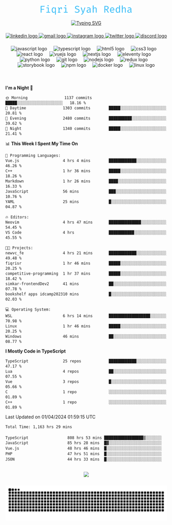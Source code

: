 <p align="center">
  <img src="./assets/name.svg" height="30" alt="Fiqri Syah Redha" />
</p>

<p align="center">
  <a href="https://git.io/typing-svg"><img src="https://readme-typing-svg.demolab.com?font=Fira+Code&pause=1000&center=true&vCenter=true&random=false&width=435&lines=Mid-Level+Frontend+Engineer;2%2B+years+experience;Always+learning+new+things" alt="Typing SVG" /></a>
</p>

###

<div align="center">
  <a href="https://www.linkedin.com/in/fiqrisyahredha" target="_blank">
    <img src="https://img.shields.io/static/v1?message=LinkedIn&logo=linkedin&label=&color=0077B5&logoColor=white&labelColor=&style=for-the-badge" height="25" alt="linkedin logo"  />
  </a>
  <a href="mailto:fiqrisyahredha@gmail.com" target="_blank">
    <img src="https://img.shields.io/static/v1?message=Gmail&logo=gmail&label=&color=D14836&logoColor=white&labelColor=&style=for-the-badge" height="25" alt="gmail logo"  />
  </a>
  <a href="https://instagram.com/fiqrisyahredha" target="_blank">
    <img src="https://img.shields.io/static/v1?message=Instagram&logo=instagram&label=&color=E4405F&logoColor=white&labelColor=&style=for-the-badge" height="25" alt="instagram logo"  />
  </a>
  <a href="https://twitter.com/fiqrisyahredha" target="_blank">
    <img src="https://img.shields.io/static/v1?message=Twitter&logo=twitter&label=&color=1DA1F2&logoColor=white&labelColor=&style=for-the-badge" height="25" alt="twitter logo"  />
  </a>
  <a href="discordapp.com/users/484183499050582027" target="_blank">
    <img src="https://img.shields.io/static/v1?message=Discord&logo=discord&label=&color=7289DA&logoColor=white&labelColor=&style=for-the-badge" height="25" alt="discord logo"  />
  </a>
</div>

###

<div align="center">
  <img src="https://cdn.jsdelivr.net/gh/devicons/devicon/icons/javascript/javascript-original.svg" height="32" alt="javascript logo"  />
  <img width="12" />
  <img src="https://cdn.jsdelivr.net/gh/devicons/devicon/icons/typescript/typescript-original.svg" height="32" alt="typescript logo"  />
  <img width="12" />
  <img src="https://cdn.jsdelivr.net/gh/devicons/devicon/icons/html5/html5-original.svg" height="32" alt="html5 logo"  />
  <img width="12" />
  <img src="https://cdn.jsdelivr.net/gh/devicons/devicon/icons/css3/css3-original.svg" height="32" alt="css3 logo"  />
  <img width="12" />
  <img src="https://cdn.jsdelivr.net/gh/devicons/devicon/icons/react/react-original.svg" height="32" alt="react logo"  />
  <img width="12" />
  <img src="https://cdn.jsdelivr.net/gh/devicons/devicon/icons/vuejs/vuejs-original.svg" height="32" alt="vuejs logo"  />
  <img width="12" />
  <img src="https://cdn.jsdelivr.net/gh/devicons/devicon/icons/nextjs/nextjs-original.svg" height="32" alt="nextjs logo"  />
  <img width="12" />
  <img src="https://cdn.jsdelivr.net/gh/devicons/devicon/icons/eleventy/eleventy-original.svg" height="32" alt="eleventy logo"  />
  <img width="12" />
  <img src="https://cdn.jsdelivr.net/gh/devicons/devicon/icons/python/python-original.svg" height="32" alt="python logo"  />
  <img width="12" />
  <img src="https://cdn.jsdelivr.net/gh/devicons/devicon/icons/git/git-original.svg" height="32" alt="git logo"  />
  <img width="12" />
  <img src="https://cdn.jsdelivr.net/gh/devicons/devicon/icons/nodejs/nodejs-original.svg" height="32" alt="nodejs logo"  />
  <img width="12" />
  <img src="https://cdn.jsdelivr.net/gh/devicons/devicon/icons/redux/redux-original.svg" height="32" alt="redux logo"  />
  <img width="12" />
  <img src="https://cdn.jsdelivr.net/gh/devicons/devicon/icons/storybook/storybook-original.svg" height="32" alt="storybook logo"  />
  <img width="12" />
  <img src="https://cdn.jsdelivr.net/gh/devicons/devicon/icons/npm/npm-original-wordmark.svg" height="32" alt="npm logo"  />
  <img width="12" />
  <img src="https://cdn.jsdelivr.net/gh/devicons/devicon/icons/docker/docker-original.svg" height="32" alt="docker logo"  />
  <img width="12" />
  <img src="https://cdn.jsdelivr.net/gh/devicons/devicon/icons/linux/linux-original.svg" height="32" alt="linux logo"  />
</div>

###

<br clear="both">

<!--START_SECTION:waka1-->
**I'm a Night 🦉** 

```text
🌞 Morning                1137 commits        █████░░░░░░░░░░░░░░░░░░░░   18.16 % 
🌆 Daytime                1303 commits        █████░░░░░░░░░░░░░░░░░░░░   20.81 % 
🌃 Evening                2480 commits        ██████████░░░░░░░░░░░░░░░   39.62 % 
🌙 Night                  1340 commits        █████░░░░░░░░░░░░░░░░░░░░   21.41 % 
```


📊 **This Week I Spent My Time On** 

```text
💬 Programming Languages: 
Vue.js                   4 hrs 4 mins        ████████████░░░░░░░░░░░░░   46.26 % 
C++                      1 hr 36 mins        █████░░░░░░░░░░░░░░░░░░░░   18.26 % 
Markdown                 1 hr 26 mins        ████░░░░░░░░░░░░░░░░░░░░░   16.33 % 
JavaScript               56 mins             ███░░░░░░░░░░░░░░░░░░░░░░   10.76 % 
YAML                     25 mins             █░░░░░░░░░░░░░░░░░░░░░░░░   04.87 % 

🔥 Editors: 
Neovim                   4 hrs 47 mins       ██████████████░░░░░░░░░░░   54.45 % 
VS Code                  4 hrs               ███████████░░░░░░░░░░░░░░   45.55 % 

🐱‍💻 Projects: 
newvc_fe                 4 hrs 21 mins       ████████████░░░░░░░░░░░░░   49.48 % 
fiqrisr                  1 hr 46 mins        █████░░░░░░░░░░░░░░░░░░░░   20.25 % 
competitive-programming  1 hr 37 mins        █████░░░░░░░░░░░░░░░░░░░░   18.42 % 
simkar-frontendDev2      41 mins             ██░░░░░░░░░░░░░░░░░░░░░░░   07.78 % 
bookshelf apps idcamp202310 mins             █░░░░░░░░░░░░░░░░░░░░░░░░   02.03 % 

💻 Operating System: 
WSL                      6 hrs 14 mins       ██████████████████░░░░░░░   70.98 % 
Linux                    1 hr 46 mins        █████░░░░░░░░░░░░░░░░░░░░   20.25 % 
Windows                  46 mins             ██░░░░░░░░░░░░░░░░░░░░░░░   08.77 % 
```

**I Mostly Code in TypeScript** 

```text
TypeScript               25 repos            ████████████░░░░░░░░░░░░░   47.17 % 
Lua                      4 repos             ██░░░░░░░░░░░░░░░░░░░░░░░   07.55 % 
Vue                      3 repos             █░░░░░░░░░░░░░░░░░░░░░░░░   05.66 % 
C                        1 repo              ░░░░░░░░░░░░░░░░░░░░░░░░░   01.89 % 
C++                      1 repo              ░░░░░░░░░░░░░░░░░░░░░░░░░   01.89 % 
```




 Last Updated on 01/04/2024 01:59:15 UTC
<!--END_SECTION:waka1-->

<!--START_SECTION:waka2-->

```txt
Total Time: 1,163 hrs 29 mins

TypeScript                 808 hrs 53 mins █████████████████▒░░░░░░░   68.95 %
JavaScript                 85 hrs 28 mins  █▓░░░░░░░░░░░░░░░░░░░░░░░   07.29 %
Vue.js                     48 hrs 46 mins  █░░░░░░░░░░░░░░░░░░░░░░░░   04.16 %
PHP                        47 hrs 51 mins  █░░░░░░░░░░░░░░░░░░░░░░░░   04.08 %
JSON                       44 hrs 33 mins  █░░░░░░░░░░░░░░░░░░░░░░░░   03.80 %
```

<!--END_SECTION:waka2-->

<br clear="both">

<div align="center">
  <img src="https://github-readme-streak-stats.herokuapp.com/?user=fiqrisr&theme=ayu-mirage&hide_border=false" height="160" />
</div>

###

<img src="https://raw.githubusercontent.com/fiqrisr/fiqrisr/output/snake.svg" alt="Snake animation" />

###
